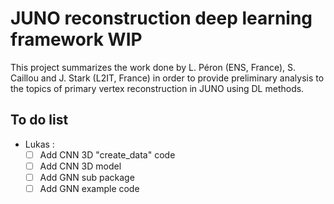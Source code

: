 # JUNO reconstruction deep learning  framework WIP

This project summarizes the work done by L. Péron (ENS, France), S. Caillou and J. Stark (L2IT, France) in order to provide preliminary analysis to the topics of primary vertex reconstruction in JUNO using DL methods.

## To do list

- Lukas :
    - [ ] Add CNN 3D "create_data" code
    - [ ] Add CNN 3D model
    - [ ] Add GNN sub package
    - [ ] Add GNN example code